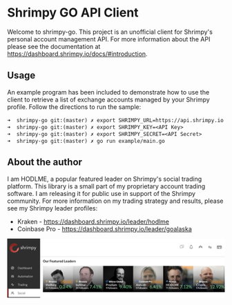 # Shrimpy GO API Client
Welcome to shrimpy-go. This project is an unofficial client for Shrimpy's personal account management API. For more information about the API please see the documentation at https://dashboard.shrimpy.io/docs/#introduction.

## Usage

An example program has been included to demonstrate how to use the client to retrieve a list of exchange accounts managed by your Shrimpy profile. Follow the directions to run the sample:

```
➜  shrimpy-go git:(master) ✗ export SHRIMPY_URL=https://api.shrimpy.io
➜  shrimpy-go git:(master) ✗ export SHRIMPY_KEY=<API Key>
➜  shrimpy-go git:(master) ✗ export SHRIMPY_SECRET=<API Secret>
➜  shrimpy-go git:(master) ✗ go run example/main.go
```
## About the author

I am HODLME, a popular featured leader on Shrimpy's social trading platform. This library is a small part of my proprietary account trading software. I am releasing it for public use in support of the Shrimpy community. For more information on my trading strategy and results, please see my Shrimpy leader profiles:

- Kraken - https://dashboard.shrimpy.io/leader/hodlme
- Coinbase Pro - https://dashboard.shrimpy.io/leader/goalaska

![Leader Profile](./documentation/social-leader.png)